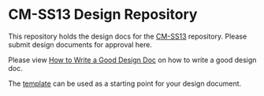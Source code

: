 # CM-SS13 Design Repository
This repository holds the design docs for the [CM-SS13](https://github.com/cmss13-devs/cmss13) repository. Please submit design documents for approval here.

Please view [How to Write a Good Design Doc](guides/how-to-write-a-good-design-doc.md) on how to write a good design doc.

The [template](https://github.com/cmss13-devs/cmss13-design-docs/blob/main/guides/template.md?plain=1) can be used as a starting point for your design document.
